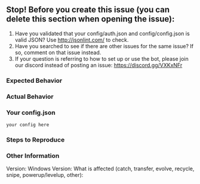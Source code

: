 ## Stop! Before you create this issue (you can delete this section when opening the issue):
1. Have you validated that your config/auth.json and config/config.json is valid JSON? Use http://jsonlint.com/ to check.
2. Have you searched to see if there are other issues for the same issue? If so, comment on that issue instead.
3. If your question is referring to how to set up or use the bot, please join our discord instead of posting an issue: https://discord.gg/VXKxNFr

### Expected Behavior


### Actual Behavior


### Your config.json
```
your config here
```

### Steps to Reproduce


### Other Information
Version:
Windows Version:
What is affected (catch, transfer, evolve, recycle, snipe, powerup/levelup, other):
